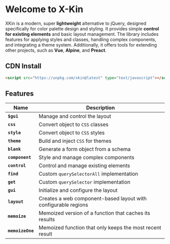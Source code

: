 # Welcome to **X-Kin**

XKin is a modern, super **lightweight** alternative to jQuery, designed specifically for color palette design and styling. It provides simple **control for existing elements** and basic layout management. The library includes features for applying styles and classes, handling complex components, and integrating a theme system. Additionally, it offers tools for extending other projects, such as **Vue**, **Alpine**, and **Preact**.

## CDN Install

```html
<script src="https://unpkg.com/xkin@latest" type="text/javascript"></script>
```

## Features

| Name             | Description                                                    |
| ---------------- | -------------------------------------------------------------- |
| **`$gui`**       | Manage and control the layout                                  |
| **`css`**        | Convert object to `CSS` classes                                |
| **`style`**      | Convert object to `CSS` styles                                 |
| **`theme`**      | Build and inject `CSS` for themes                              |
| **`blank`**      | Generate a form object from a schema                           |
| **`component`**  | Style and manage complex components                            |
| **`control`**    | Control and manage existing elements                           |
| **`find`**       | Custom `querySelectorAll` implementation                       |
| **`get`**        | Custom `querySelector` implementation                          |
| **`gui`**        | Initialize and configure the layout                            |
| **`layout`**     | Creates a web component-based layout with configurable regions |
| **`memoize`**    | Memoized version of a function that caches its results         |
| **`memoizeOne`** | Memoized function that only keeps the most recent result       |
